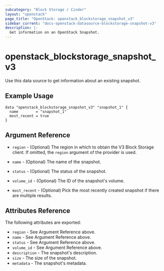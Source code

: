 ```yaml
---
subcategory: "Block Storage / Cinder"
layout: "openstack"
page_title: "OpenStack: openstack_blockstorage_snapshot_v3"
sidebar_current: "docs-openstack-datasource-blockstorage-snapshot-v3"
description: |-
  Get information on an OpenStack Snapshot.
---
```


# openstack\_blockstorage\_snapshot\_v3

Use this data source to get information about an existing snapshot.

## Example Usage

```hcl
data "openstack_blockstorage_snapshot_v3" "snapshot_1" {
  name        = "snapshot_1"
  most_recent = true
}
```

## Argument Reference

* `region` - (Optional) The region in which to obtain the V3 Block Storage
    client. If omitted, the `region` argument of the provider is used.

* `name` - (Optional) The name of the snapshot.

* `status` - (Optional) The status of the snapshot.

* `volume_id` - (Optional) The ID of the snapshot's volume.

* `most_recent` - (Optional) Pick the most recently created snapshot if there
    are multiple results.


## Attributes Reference

The following attributes are exported:

* `region` - See Argument Reference above.
* `name` - See Argument Reference above.
* `status` - See Argument Reference above.
* `volume_id` - See Argument Reference above.
* `description` - The snapshot's description.
* `size` - The size of the snapshot.
* `metadata` - The snapshot's metadata.
